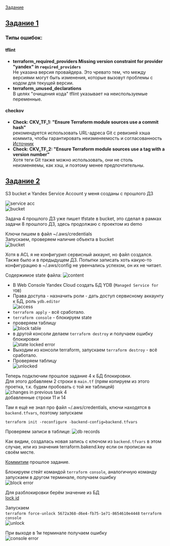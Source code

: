 [Задание](https://github.com/netology-code/ter-homeworks/blob/main/05/hw-05.md)

## [Задание 1](tasks/task1.md)

### Типы ошибок:
#### tflint
- **terraform_required_providers
 Missing version constraint for provider "yandex" in `required_providers`**  
Не указана версия провайдера. Это чревато тем, что между версиями могут быть изменения, которые вызовут проблемы с кодом для текущей версии.
- **terraform_unused_declarations**  
В целях "очищения кода" tflint указывает на неиспользуемые переменные.



#### checkov
- **Check: CKV_TF_1: "Ensure Terraform module sources use a commit hash"**  
рекомендуется использовать URL-адреса Git с ревизией хэша коммита, чтобы гарантировать неизменяемость и согласованность
[Источник](https://docs.prismacloud.io/en/enterprise-edition/policy-reference/supply-chain-policies/terraform-policies/ensure-terraform-module-sources-use-git-url-with-commit-hash-revision)
- **Check: CKV_TF_2: "Ensure Terraform module sources use a tag with a version number"**  
Хотя теги Git также можно использовать, они не столь неизменяемы, как хэш, и поэтому менее предпочтительны.

## [Задание 2](tasks/task2.md)

S3 bucket и Yandex Service Account у меня созданы с прошлого ДЗ  

![service acc](images/image01.png)  
![bucket](images/image02.png)  

Задача 4 прошлого ДЗ уже пишет tfstate в bucket, это сделал в рамках задачи 8 прошлого ДЗ, здесь продолжаю с проектом из demo

Ключи пишем в файл ~/.aws/credentials  
Запускаем, проверяем наличие объекта в bucket  
![bucket](images/image03.png)

Хотя в ACL я не конфигурил сервисный аккаунт, но файл создался. Также было и в предыдущем ДЗ.
Попытки записать хоть какую-то конфигурацию в ~/.aws/config не увенчались успехом, он их не читает.

Содержимое state файла:
![content](images/image05.png)

- В Web Console Yandex Cloud создать БД YDB (`Managed Service for YDB`)
- Права доступа - назначить роли - дать доступ сервисному аккаунту к БД, роль `ydb.editor`  
![access](images/image06.png)
- `terraform apply` - всё сработало.  
- `terraform console` - блокируем state  
- проверяем таблицу  
![block table](images/image07.png)
- в другой консоли делаем `terraform destroy` и получаем ошибку блокировки  
![state locked error](images/image08.png)
- Выходим из консоли terraform, запускаем `terraform destroy` - всё сработало.
- Проверяем таблицу  
![unlocked](images/image09.png)

Теперь подключим прошлое задание 4 к БД блокировки.  
Для этого добавляем 2 строки в `main.tf` (прям копируем из этого проетка, т.к. будем пробовать с той же таблицей)  
![changes in previous task 4](images/image11.png)  
добавленные строки 11 и 14

Там я ещё не знал про файл ~/.aws/credentials, ключи находятся в `backend.tfvars`, поэтому запускаем

`terraform init -reconfigure -backend-config=backend.tfvars`

Проверяем записи в таблице:
![db records](images/image10.png)

Как видим, создалась новая запись с ключом из `backend.tfvars` в этом случае, или из значения terraform.bakend.key если он прописан на своём месте.

[Коммитим](https://github.com/SergueiMoscow/DevOps-Terraform-04/commit/d5df3b3fdd1c38ca9c6276b20b8bb3f2cb605775) прошлое задание.

Блокируем стейт командой `terraform console`, аналогичную команду запускаем в другом терминале, получаем ошибку  
![block error](images/image12.png)

Для разблокировки берём значение из БД  
[lock id](images/image13.png)  

Запускаем  
`terraform force-unlock 5672a368-d6e4-fb75-1e71-8654610e4448`
`terraform console`  
![unlock](images/image14.png)

При выходе в 1м терминале получаем ошибку  
![console error](images/image15.png)
